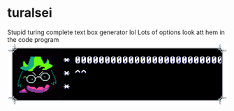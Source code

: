 # turalsei
Stupid turing complete text box generator lol
Lots of options look att hem in the code program
![Turalsei showing it's memory on the first line and where in that memory it's looking on the second line, and saying Hello World! at the bottom line after about three minutes](https://github.com/Mehbark/turalsei/blob/main/turalsei_hello_world.gif)
